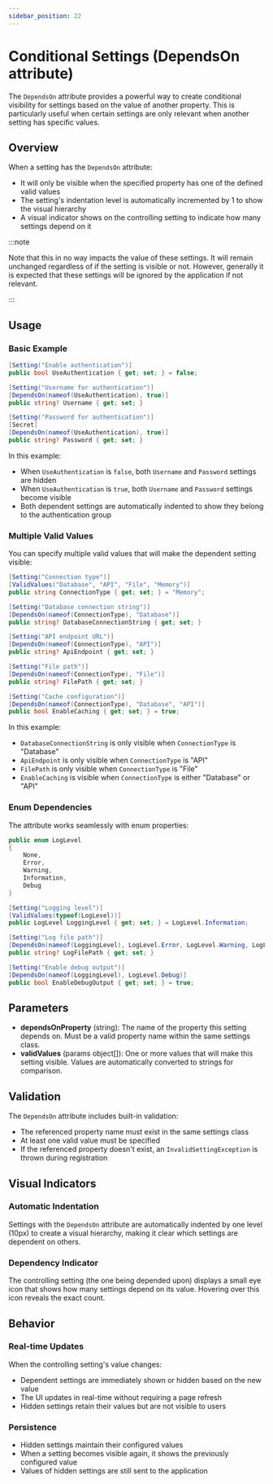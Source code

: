 ```yaml
---
sidebar_position: 22
---
```


# Conditional Settings (DependsOn attribute)

The `DependsOn` attribute provides a powerful way to create conditional visibility for settings based on the value of another property. This is particularly useful when certain settings are only relevant when another setting has specific values.

## Overview

When a setting has the `DependsOn` attribute:

- It will only be visible when the specified property has one of the defined valid values
- The setting's indentation level is automatically incremented by 1 to show the visual hierarchy
- A visual indicator shows on the controlling setting to indicate how many settings depend on it

:::note

Note that this in no way impacts the value of these settings. It will remain unchanged regardless of if the setting is visible or not.
However, generally it is expected that these settings will be ignored by the application if not relevant.

:::

## Usage

### Basic Example

```csharp
[Setting("Enable authentication")]
public bool UseAuthentication { get; set; } = false;

[Setting("Username for authentication")]
[DependsOn(nameof(UseAuthentication), true)]
public string? Username { get; set; }

[Setting("Password for authentication")]
[Secret]
[DependsOn(nameof(UseAuthentication), true)]
public string? Password { get; set; }
```

In this example:

- When `UseAuthentication` is `false`, both `Username` and `Password` settings are hidden
- When `UseAuthentication` is `true`, both `Username` and `Password` settings become visible
- Both dependent settings are automatically indented to show they belong to the authentication group

### Multiple Valid Values

You can specify multiple valid values that will make the dependent setting visible:

```csharp
[Setting("Connection type")]
[ValidValues("Database", "API", "File", "Memory")]
public string ConnectionType { get; set; } = "Memory";

[Setting("Database connection string")]
[DependsOn(nameof(ConnectionType), "Database")]
public string? DatabaseConnectionString { get; set; }

[Setting("API endpoint URL")]
[DependsOn(nameof(ConnectionType), "API")]
public string? ApiEndpoint { get; set; }

[Setting("File path")]
[DependsOn(nameof(ConnectionType), "File")]
public string? FilePath { get; set; }

[Setting("Cache configuration")]
[DependsOn(nameof(ConnectionType), "Database", "API")]
public bool EnableCaching { get; set; } = true;
```

In this example:

- `DatabaseConnectionString` is only visible when `ConnectionType` is "Database"
- `ApiEndpoint` is only visible when `ConnectionType` is "API"
- `FilePath` is only visible when `ConnectionType` is "File"
- `EnableCaching` is visible when `ConnectionType` is either "Database" or "API"

### Enum Dependencies

The attribute works seamlessly with enum properties:

```csharp
public enum LogLevel
{
    None,
    Error,
    Warning,
    Information,
    Debug
}

[Setting("Logging level")]
[ValidValues(typeof(LogLevel))]
public LogLevel LoggingLevel { get; set; } = LogLevel.Information;

[Setting("Log file path")]
[DependsOn(nameof(LoggingLevel), LogLevel.Error, LogLevel.Warning, LogLevel.Information, LogLevel.Debug)]
public string? LogFilePath { get; set; }

[Setting("Enable debug output")]
[DependsOn(nameof(LoggingLevel), LogLevel.Debug)]
public bool EnableDebugOutput { get; set; } = true;
```

## Parameters

- **dependsOnProperty** (string): The name of the property this setting depends on. Must be a valid property name within the same settings class.
- **validValues** (params object[]): One or more values that will make this setting visible. Values are automatically converted to strings for comparison.

## Validation

The `DependsOn` attribute includes built-in validation:

- The referenced property name must exist in the same settings class
- At least one valid value must be specified
- If the referenced property doesn't exist, an `InvalidSettingException` is thrown during registration

## Visual Indicators

### Automatic Indentation

Settings with the `DependsOn` attribute are automatically indented by one level (10px) to create a visual hierarchy, making it clear which settings are dependent on others.

### Dependency Indicator

The controlling setting (the one being depended upon) displays a small eye icon that shows how many settings depend on its value. Hovering over this icon reveals the exact count.

## Behavior

### Real-time Updates

When the controlling setting's value changes:

- Dependent settings are immediately shown or hidden based on the new value
- The UI updates in real-time without requiring a page refresh
- Hidden settings retain their values but are not visible to users

### Persistence

- Hidden settings maintain their configured values
- When a setting becomes visible again, it shows the previously configured value
- Values of hidden settings are still sent to the application
